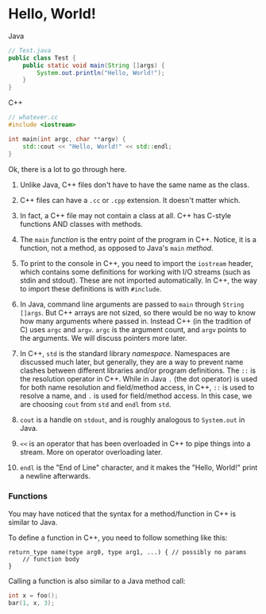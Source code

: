 # Hello, World!

Java
```java
// Test.java
public class Test {
    public static void main(String []args) {
        System.out.println("Hello, World!");
    }
}
```

C++
```cpp
// whatever.cc
#include <iostream>

int main(int argc, char **argv) {
    std::cout << "Hello, World!" << std::endl;
}
```

Ok, there is a lot to go through here.

1. Unlike Java, C++ files don't have to have the same name as the class.

2. C++ files can have a `.cc` or `.cpp` extension. It doesn't matter which.

3. In fact, a C++ file may not contain a class at all. C++ has C-style functions
   AND classes with methods.

4. The `main` _function_ is the entry point of the program in C++. Notice, it is a
   function, not a method, as opposed to Java's `main` _method_.

5. To print to the console in C++, you need to import the `iostream` header,
   which contains some definitions for working with I/O streams (such as stdin
   and stdout). These are not imported automatically. In C++, the way to import
   these definitions is with `#include`.

6. In Java, command line arguments are passed to `main` through `String []args`.
   But C++ arrays are not sized, so there would be no way to know how many
   arguments where passed in. Instead C++ (in the tradition of C) uses `argc`
   and `argv`. `argc` is the argument count, and `argv` points to the arguments.
   We will discuss pointers more later.

7. In C++, `std` is the standard library _namespace_. Namespaces are discussed
   much later, but generally, they are a way to prevent name clashes between
   different libraries and/or program definitions. The `::` is the resolution
   operator in C++. While in Java `.` (the dot operator) is used for both name
   resolution and field/method access, in C++, `::` is used to resolve a name,
   and `.` is used for field/method access. In this case, we are choosing `cout`
   from `std` and `endl` from `std`.

8. `cout` is a handle on `stdout`, and is roughly analogous to `System.out` in
   Java.

9. `<<` is an operator that has been overloaded in C++ to pipe things into a
   stream. More on operator overloading later.

10. `endl` is the "End of Line" character, and it makes the "Hello, World!"
    print a newline afterwards.

### Functions

You may have noticed that the syntax for a method/function in
C++ is similar to Java.

To define a function in C++, you need to follow something like this:
```
return_type name(type arg0, type arg1, ...) { // possibly no params
    // function body
}
```

Calling a function is also similar to a Java method call:
```cpp
int x = foo();
bar(1, x, 3);
```
